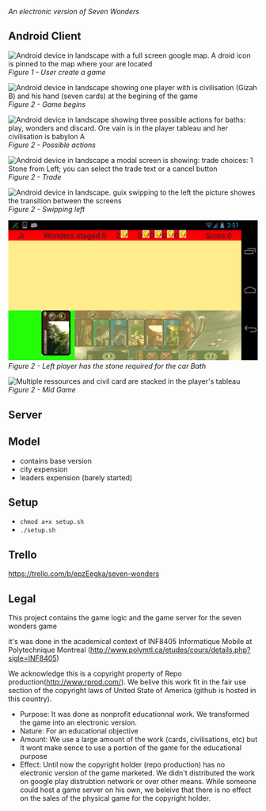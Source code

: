 *An electronic version of Seven Wonders*

## Android Client

![Android device in landscape with a full screen google map. A droid icon is pinned to the map where your are located](https://raw.github.com/INF8405/SevenWonders/master/screenshots/1_CreateGame.png)
*Figure 1 - User create a game*

![Android device in landscape showing one player with is civilisation (Gizah B) and his hand (seven cards) at the begining of the game](https://raw.github.com/INF8405/SevenWonders/master/screenshots/4_GameStart.png)
*Figure 2 - Game begins*

![Android device in landscape showing three possible actions for baths: play, wonders and discard. Ore vain is in the player tableau and her civilisation is babylon A](https://raw.github.com/INF8405/SevenWonders/master/screenshots/6_GameHand.png)
*Figure 2 - Possible actions*

![Android device in landscape a modal screen is showing: trade choices: 1 Stone from Left; you can select the trade text or a cancel button](https://raw.github.com/INF8405/SevenWonders/master/screenshots/7_GameTrade.png)
*Figure 2 - Trade*

![Android device in landscape. guix swipping to the left the picture showes the transition between the screens](https://raw.github.com/INF8405/SevenWonders/master/screenshots/8_GameSwipeLeft.png)
*Figure 2 - Swipping left*

![Android device in landscape JR has a card that gives stone/wood](https://github.com/INF8405/SevenWonders/blob/master/screenshots/8_GamePlayerLeft.png)
*Figure 2 - Left player has the stone required for the car Bath*

![Multiple ressources and civil card are stacked in the player's tableau](https://raw.github.com/INF8405/SevenWonders/master/screenshots/8_GameScore.png)
*Figure 2 - Mid Game*

## Server

## Model

* contains base version
* city expension
* leaders expension (barely started)

## Setup

* ```chmod a+x setup.sh```
* ```./setup.sh```

## Trello

https://trello.com/b/epzEegka/seven-wonders

## Legal

This project contains the game logic and the game server for the seven wonders game

it's was done in the academical context of INF8405 Informatique Mobile at Polytechnique Montreal 
(http://www.polymtl.ca/etudes/cours/details.php?sigle=INF8405)

We acknowledge this is a copyright property of Repo production(http://www.rprod.com/). We belive this work fit
in the fair use section of the copyright laws of United State of America (github is hosted in this country). 

* Purpose: It was done as nonprofit educationnal work. We transformed the game into an electronic version.
* Nature: For an educational objective
* Amount: We use a large amount of the work (cards, civilisations, etc) but It wont make sence to use a portion 
of the game for the educational purpose
* Effect: Until now the copyright holder (repo production) has no electronic version of the game marketed. 
We didn't distributed the work on google play distrubtion network or over other means. While someone could host a game
server on his own, we beleive that there is no effect on the sales of the physical game for the 
copyright holder.
